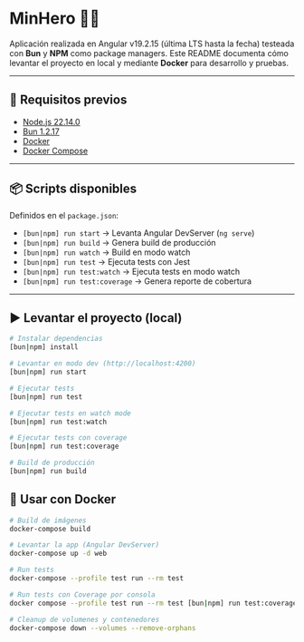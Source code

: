 # MinHero 🦸‍♂️

Aplicación realizada en Angular v19.2.15 (última LTS hasta la fecha) testeada con **Bun** y **NPM** como package managers.
Este README documenta cómo levantar el proyecto en local y mediante **Docker** para desarrollo y pruebas.

---

## 🚀 Requisitos previos

- [Node.js 22.14.0](https://nodejs.org/)
- [Bun 1.2.17](https://bun.sh/)
- [Docker](https://docs.docker.com/get-docker/)
- [Docker Compose](https://docs.docker.com/compose/)

---

## 📦 Scripts disponibles

Definidos en el `package.json`:

- `[bun|npm] run start` → Levanta Angular DevServer (`ng serve`)
- `[bun|npm] run build` → Genera build de producción
- `[bun|npm] run watch` → Build en modo watch
- `[bun|npm] run test` → Ejecuta tests con Jest
- `[bun|npm] run test:watch` → Ejecuta tests en modo watch
- `[bun|npm] run test:coverage` → Genera reporte de cobertura

---

## ▶️ Levantar el proyecto (local)

```bash
# Instalar dependencias
[bun|npm] install
```
```bash
# Levantar en modo dev (http://localhost:4200)
[bun|npm] run start
```
```bash
# Ejecutar tests
[bun|npm] run test
```
```bash
# Ejecutar tests en watch mode
[bun|npm] run test:watch
```
```bash
# Ejecutar tests con coverage
[bun|npm] run test:coverage
```
```bash
# Build de producción
[bun|npm] run build
```

## 🐳 Usar con Docker

```bash
# Build de imágenes
docker-compose build
```
```bash
# Levantar la app (Angular DevServer)
docker-compose up -d web
```
```bash
# Run tests
docker-compose --profile test run --rm test
```
```bash
# Run tests con Coverage por consola
docker compose --profile test run --rm test [bun|npm] run test:coverage
```
```bash
# Cleanup de volumenes y contenedores
docker-compose down --volumes --remove-orphans
```
